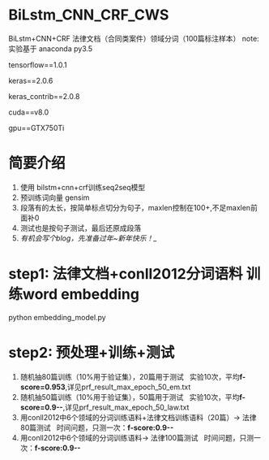 # BiLstm_CNN_CRF_CWS
BiLstm+CNN+CRF  法律文档（合同类案件）领域分词（100篇标注样本）
note: 实验基于
anaconda py3.5

tensorflow==1.0.1

keras==2.0.6

keras_contrib==2.0.8

cuda==v8.0

gpu==GTX750Ti

# 简要介绍
1. 使用 bilstm+cnn+crf训练seq2seq模型
2. 预训练词向量 gensim
3. 段落有的太长，按简单标点切分为句子，maxlen控制在100+,不足maxlen前面补0
4. 测试也是按句子测试，最后还原成段落
5. _有机会写个blog，先准备过年~新年快乐！__

# step1: 法律文档+conll2012分词语料 训练word embedding
python embedding_model.py
# step2: 预处理+训练+测试
1. 随机抽80篇训练（10%用于验证集），20篇用于测试
   实验10次，平均**f-score=0.953**,详见prf_result_max_epoch_50_em.txt
2. 随机抽50篇训练（10%用于验证集），50篇用于测试
   实验10次，平均**f-score=0.9--**,详见prf_result_max_epoch_50_law.txt
3. 用conll2012中6个领域的分词训练语料+法律文档训练语料（20篇）-> 法律80篇测试
   时间问题，只测一次：**f-score:0.9--**
4. 用conll2012中6个领域的分词训练语料-> 法律100篇测试
   时间问题，只测一次：**f-score:0.9--**

